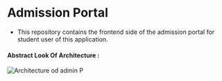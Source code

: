 # Admission Portal
- This repository contains the frontend side of the admission portal for student user of this application. 

#### Abstract Look Of Architecture :
![Architecture od admin P](https://user-images.githubusercontent.com/67834407/145363207-3e982edf-b0fc-412f-979c-11de32f5f421.png)
